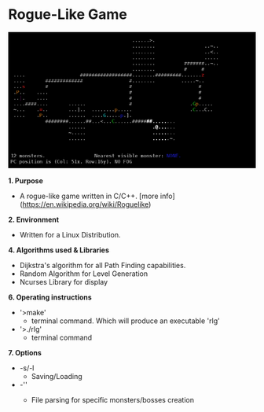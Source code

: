 
# Rogue-Like Game

![Screenshot of Game](map.png)

**1. Purpose**
* A rogue-like game written in C/C++.  [more info] (https://en.wikipedia.org/wiki/Roguelike)

**2. Environment**
* Written for a Linux Distribution.

**4. Algorithms used & Libraries**
* Dijkstra's algorithm for all Path Finding capabilities.
* Random Algorithm for Level Generation
* Ncurses Library for display

**6. Operating instructions**
* '>make'
	*  terminal command. Which will produce an executable 'rlg'
* '>./rlg'
	* terminal command

**7. Options**
* -s/-l
	* Saving/Loading
* -'<file>'
	* File parsing for specific monsters/bosses creation


<!-- [Note to self](https://github.com/wasartin/rogueLikeGame/tree/75b6fffebe8c08907eecab654676574e27840ee5 "Last pure C commit") -->
